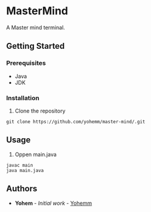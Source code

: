 # MasterMind
A Master mind terminal.

## Getting Started

### Prerequisites

- Java
- JDK

### Installation

1. Clone the repository
```git
git clone https://github.com/yohemm/master-mind/.git
```

## Usage

1. Oppen main.java
```shell
javac main
java main.java
```

## Authors

* **Yohem** - *Initial work* - [Yohemm](https://github.com/yohemm)
